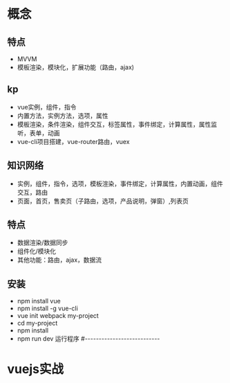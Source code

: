 # 概念
## 特点
+	MVVM
+	模板渲染，模块化，扩展功能（路由，ajax)
## kp
+	vue实例，组件，指令
+	内置方法，实例方法，选项，属性
+	模板渲染，条件渲染，组件交互，标签属性，事件绑定，计算属性，属性监听，表单，动画
+	vue-cli项目搭建，vue-router路由，vuex
## 知识网络
+	实例，组件，指令，选项，模板渲染，事件绑定，计算属性，内置动画，组件交互，路由
+	页面，首页，售卖页（子路由，选项，产品说明，弹窗）,列表页
## 特点
+ 数据渲染/数据同步
+ 组件化/模块化
+ 其他功能：路由，ajax，数据流
## 安装
+	npm install vue
+	npm install -g vue-cli
+	vue init webpack my-project
+	cd my-project
+	npm install
+	npm run dev 运行程序
#---------------------------
# vuejs实战

